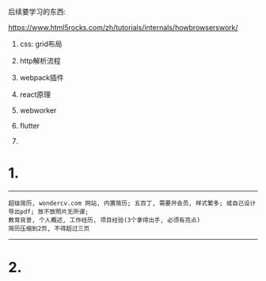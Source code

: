 



后续要学习的东西:

https://www.html5rocks.com/zh/tutorials/internals/howbrowserswork/

1. css: grid布局




2. http解析流程
3. webpack插件
4. react原理
5. webworker
6. flutter
7. 

# 1.


  ****************
    超级简历, wondercv.com 网站, 内置简历; 五百丁, 需要开会员, 样式繁多; 或自己设计导出pdf; 放不放照片无所谓;
    教育背景, 个人概述, 工作经历, 项目经验(3个拿得出手, 必须有亮点)
    简历压缩到2页, 不得超过三页
    
  ****************

# 2. 

